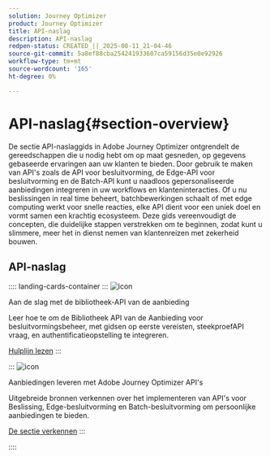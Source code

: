 ```yaml
---
solution: Journey Optimizer
product: Journey Optimizer
title: API-naslag
description: API-naslag
redpen-status: CREATED_||_2025-08-11_21-04-46
source-git-commit: 5a8ef88cba254241933607ca59156d35e0e92926
workflow-type: tm+mt
source-wordcount: '165'
ht-degree: 0%

---
```



# API-naslag{#section-overview}

De sectie API-naslaggids in Adobe Journey Optimizer ontgrendelt de gereedschappen die u nodig hebt om op maat gesneden, op gegevens gebaseerde ervaringen aan uw klanten te bieden. Door gebruik te maken van API&#39;s zoals de API voor besluitvorming, de Edge-API voor besluitvorming en de Batch-API kunt u naadloos gepersonaliseerde aanbiedingen integreren in uw workflows en klanteninteracties. Of u nu beslissingen in real time beheert, batchbewerkingen schaalt of met edge computing werkt voor snelle reacties, elke API dient voor een uniek doel en vormt samen een krachtig ecosysteem. Deze gids vereenvoudigt de concepten, die duidelijke stappen verstrekken om te beginnen, zodat kunt u slimmere, meer het in dienst nemen van klantenreizen met zekerheid bouwen.

## API-naslag

:::: landing-cards-container
:::
![icon](https://cdn.experienceleague.adobe.com/icons/circle-play.svg?lang=nl-NL)

Aan de slag met de bibliotheek-API van de aanbieding

Leer hoe te om de Bibliotheek API van de Aanbieding voor besluitvormingsbeheer, met gidsen op eerste vereisten, steekproefAPI vraag, en authentificatieopstelling te integreren.

[Hulplijn lezen](../using/offers/api-reference/getting-started.md)
:::

:::
![icon](https://cdn.experienceleague.adobe.com/icons/code-branch.svg?lang=nl-NL)

Aanbiedingen leveren met Adobe Journey Optimizer API&#39;s

Uitgebreide bronnen verkennen over het implementeren van API&#39;s voor Beslissing, Edge-besluitvorming en Batch-besluitvorming om persoonlijke aanbiedingen te bieden.

[De sectie verkennen](offer-delivery-api-landing-page.md)
:::

::::
